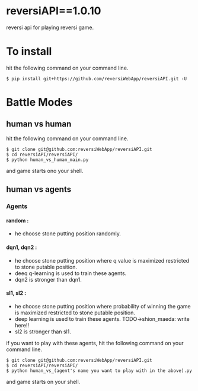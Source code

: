 # reversiAPI==1.0.10

reversi api for playing reversi game.

# To install
hit the following command on your command line.
```
$ pip install git+https://github.com/reversiWebApp/reversiAPI.git -U
```

# Battle Modes
## human vs human
hit the following command on your command line.
```
$ git clone git@github.com:reversiWebApp/reversiAPI.git
$ cd reversiAPI/reversiAPI/
$ python human_vs_human_main.py
```
and game starts ono your shell.

## human vs agents
### Agents
#### random :
 - he choose stone putting position randomly.
#### dqn1, dqn2 :
 - he choose stone putting position where q value is maximized restricted to stone putable position. 
 - deeq q-learning is used to train these agents.
 - dqn2 is stronger than dqn1.
#### sl1, sl2 :
 - he choose stone putting position where probability of winning the game is maximized restricted to stone putable position.
 - deep learning is used to train these agents. TODO->shion_maeda: write here!!
 - sl2 is stronger than sl1.

if you want to play with these agents, hit the following command on your command line.
```
$ git clone git@github.com:reversiWebApp/reversiAPI.git
$ cd reversiAPI/reversiAPI/
$ python human_vs_(agent's name you want to play with in the above).py
```
and game starts on your shell.
